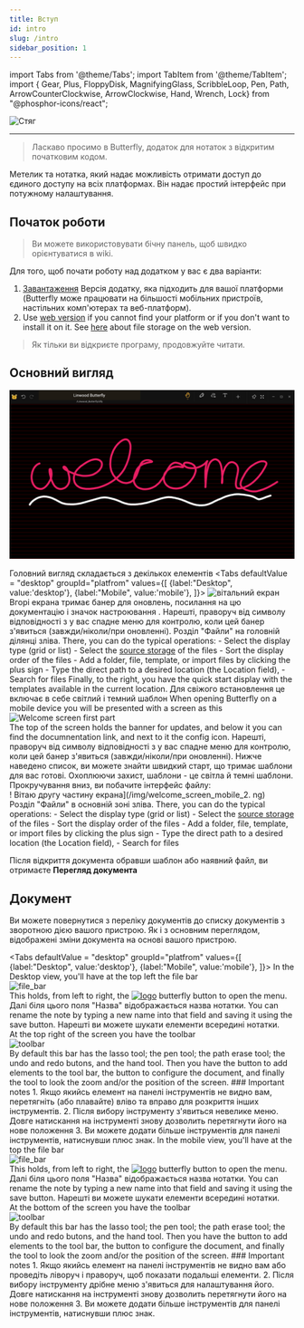 ```yaml
---
title: Вступ
id: intro
slug: /intro
sidebar_position: 1
---
```


import Tabs from '@theme/Tabs';
import TabItem from '@theme/TabItem';
import { Gear, Plus, FloppyDisk, MagnifyingGlass, ScribbleLoop, Pen, Path, ArrowCounterClockwise, ArrowClockwise, Hand, Wrench, Lock} from "@phosphor-icons/react";

![Стяг](/img/banner.png)

---

> Ласкаво просимо в Butterfly, додаток для нотаток з відкритим початковим кодом.

Метелик та нотатка, який надає можливість отримати доступ до єдиного доступу на всіх платформах. Він надає простий інтерфейс при потужному налаштування.

## Початок роботи

> Ви можете використовувати бічну панель, щоб швидко орієнтуватися в wiki.


Для того, щоб почати роботу над додатком у вас є два варіанти:
1. [Завантаження](/downloads) Версія додатку, яка підходить для вашої платформи (Butterfly може працювати на більшості мобільних пристроїв, настільних комп'ютерах та веб-платформ).
2. Use [web version](https://butterfly.linwood.dev) if you cannot find your platform or if you don't want to install it on it. See [here](storage#web) about file storage on the web version.

> Як тільки ви відкриєте програму, продовжуйте читати.



## Основний вигляд

![Основний вигляд](main.png)

Головний вигляд складається з декількох елементів
<Tabs
    defaultValue = "desktop"
    groupId="platfrom"
        values={[
        {label:"Desktop", value:'desktop'},
 {label:"Mobile", value:'mobile'},
 ]}>
    <TabItem value="desktop">
        ![вітальний екран](/img/welcome_screen_desktop.png)
        Вгорі екрана тримає банер для оновлень, посилання на цю документацію і значок настроювання <Gear/>. Нарешті, праворуч від символу відповідності з <Gear/> у вас спадне меню для контролю, коли цей банер з'явиться (завжди/ніколи/при оновленні).
        Розділ "Файли" на головній ділянці зліва. There, you can do the typical operations:
            - Select the display type (grid or list)
            - Select the [source storage](storage) of the files
            - Sort the display order of the files
            - Add a folder, file, template, or import files by clicking the <Plus/> plus sign
            - Type the direct path to a desired location (the Location field),
            - Search for files
        Finally, to the right, you have the quick start display with the templates available in the current location. Для свіжого встановлення це включає в себе світлий і темний шаблон
    </TabItem>
    <TabItem value="mobile">
        When opening Butterfly on a mobile device you will be presented with a screen as this
        ![Welcome screen first part](/img/welcome_screen_mobile_1.png)   
        The top of the screen holds the banner for updates, and below it you can find the documnentation link, and next to it the <Gear/> config icon. Нарешті, праворуч від символу відповідності з <Gear/> у вас спадне меню для контролю, коли цей банер з'явиться (завжди/ніколи/при оновленні).
        Нижче наведено список, ви можете знайти швидкий старт, що тримає шаблони для вас готові. Охоплюючи захист, шаблони - це світла й темні шаблони. 
        Прокручування вниз, ви побачите інтерфейс файлу:
        \
        ! Вітаю другу частину екрана](/img/welcome_screen_mobile_2. ng)  
        Розділ "Файли" в основній зоні зліва. There, you can do the typical operations:
        - Select the display type (grid or list)
        - Select the [source storage](storage) of the files
        - Sort the display order of the files
        - Add a folder, file, template, or import files by clicking the <Plus/> plus sign
        - Type the direct path to a desired location (the Location field),
        - Search for files
    </TabItem>
</Tabs>

Після відкриття документа обравши шаблон або наявний файл, ви отримаєте **Перегляд документа**

## Документ

Ви можете повернутися з переліку документів до списку документів з зворотною дією вашого пристрою. Як і з основним переглядом, відображені зміни документа на основі вашого пристрою.

<Tabs
    defaultValue = "desktop"
    groupId="platfrom"
        values={[
        {label:"Desktop", value:'desktop'},
 {label:"Mobile", value:'mobile'},
 ]}>
    <TabItem value="desktop">
        In the Desktop view, you'll have at the top left the file bar\
        ![file_bar](/img/document_view_file_bar.png)\
        This holds, from left to right, the 
        [<img alt="logo" src="/img/logo.png" width="16"/>](/img/logo.png)
        butterfly button to open the menu. Далі біля цього поля "Назва" відображається назва нотатки. You can rename the note by typing a new name into that field and saving it using the <FloppyDisk/> save button. Нарешті ви можете <MagnifyingGlass/> шукати елементи всередині нотатки.
        \
        At the top right of the screen you have the toolbar\
        ![toolbar](/img/document_view_toolbar.png)\
        By default this bar has the <ScribbleLoop/> lasso tool; the <Pen/> pen tool; the <Path/> path erase tool; the <ArrowCounterClockwise/> undo and <ArrowClockwise/> redo butons, and the <Hand/> hand tool. Then you have the <Plus/> button to add elements to the tool bar, the <Wrench/> button to configure the document, and finally the <Lock/> tool to look the zoom and/or the position of the screen. 
        ### Important notes
        1. Якщо якийсь елемент на панелі інструментів не видно вам, перетягніть (або плавайте) вліво та вправо для розкриття інших інструментів. 
        2. Після вибору інструменту з'явиться невелике меню. Довге натискання на інструменті знову дозволить перетягнути його на нове положення
        3. Ви можете додати більше інструментів для панелі інструментів, натиснувши <Plus/> плюс знак. 
    </TabItem>
    <TabItem value="mobile">
        In the mobile view, you'll have at the top the file bar\
        ![file_bar](/img/document_view_file_bar.png)\
        This holds, from left to right, the 
        [<img alt="logo" src="/img/logo.png" width="16"/>](/img/logo.png)
        butterfly button to open the menu. Далі біля цього поля "Назва" відображається назва нотатки. You can rename the note by typing a new name into that field and saving it using the <FloppyDisk/> save button. Нарешті ви можете <MagnifyingGlass/> шукати елементи всередині нотатки.
        \
        At the bottom of the screen you have the toolbar\
        ![toolbar](/img/document_view_toolbar.png)\
        By default this bar has the <ScribbleLoop/> lasso tool; the <Pen/> pen tool; the <Path/> path erase tool; the <ArrowCounterClockwise/> undo and <ArrowClockwise/> redo butons, and the <Hand/> hand tool. Then you have the <Plus/> button to add elements to the tool bar, the <Wrench/> button to configure the document, and finally the <Lock/> tool to look the zoom and/or the position of the screen. 
        ### Important notes
        1. Якщо якийсь елемент на панелі інструментів не видно вам або проведіть ліворуч і праворуч, щоб показати подальші елементи. 
        2. Після вибору інструменту дрібне меню з'явиться для налаштування його. Довге натискання на інструменті знову дозволить перетягнути його на нове положення
        3. Ви можете додати більше інструментів для панелі інструментів, натиснувши <Plus/> плюс знак. 
    </TabItem>
</Tabs>
	

